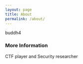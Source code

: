 ```yaml
---
layout: page
title: About
permalink: /about/
---
```


buddh4

### More Information

CTF player and Security researcher

